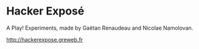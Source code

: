 Hacker Exposé
=============
A Play! Experiments, made by Gaëtan Renaudeau and Nicolae Namolovan.

http://hackerexpose.greweb.fr
